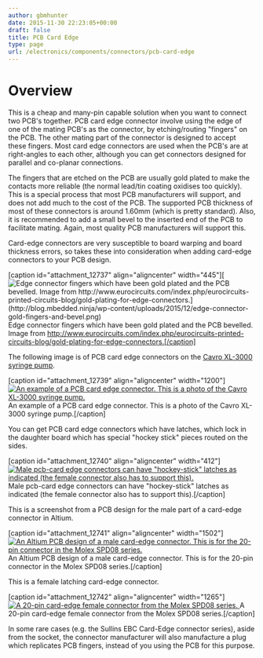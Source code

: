 ```yaml
---
author: gbmhunter
date: 2015-11-30 22:23:05+00:00
draft: false
title: PCB Card Edge
type: page
url: /electronics/components/connectors/pcb-card-edge
---
```


# Overview

This is a cheap and many-pin capable solution when you want to connect two PCB's together. PCB card edge connector involve using the edge of one of the mating PCB's as the connector, by etching/routing "fingers" on the PCB. The other mating part of the connector is designed to accept these fingers. Most card edge connectors are used when the PCB's are at right-angles to each other, although you can get connectors designed for parallel and co-planar connections.

The fingers that are etched on the PCB are usually gold plated to make the contacts more reliable (the normal lead/tin coating oxidises too quickly). This is a special process that most PCB manufacturers will support, and does not add much to the cost of the PCB. The supported PCB thickness of most of these connectors is around 1.60mm (which is pretty standard). Also, it is recommended to add a small bevel to the inserted end of the PCB to facilitate mating. Again, most quality PCB manufacturers will support this.

Card-edge connectors are very susceptible to board warping and board thickness errors, so takes these into consideration when adding card-edge connectors to your PCB design.

[caption id="attachment_12737" align="aligncenter" width="445"][![Edge connector fingers which have been gold plated and the PCB bevelled. Image from http://www.eurocircuits.com/index.php/eurocircuits-printed-circuits-blog/gold-plating-for-edge-connectors.](http://blog.mbedded.ninja/wp-content/uploads/2015/12/edge-connector-gold-fingers-and-bevel.png)
](http://blog.mbedded.ninja/wp-content/uploads/2015/12/edge-connector-gold-fingers-and-bevel.png) Edge connector fingers which have been gold plated and the PCB bevelled. Image from http://www.eurocircuits.com/index.php/eurocircuits-printed-circuits-blog/gold-plating-for-edge-connectors.[/caption]

The following image is of PCB card edge connectors on the [Cavro XL-3000 syringe pump](http://blog.mbedded.ninja/electronics/teardowns/cavro-xl3000-8-port-syringe-pump-teardown).

[caption id="attachment_12739" align="aligncenter" width="1200"][![An example of a PCB card edge connector. This is a photo of the Cavro XL-3000 syringe pump.](http://blog.mbedded.ninja/wp-content/uploads/2015/12/pcb-card-edge-connector-example-from-cavro-xl-3000.jpg)
](http://blog.mbedded.ninja/wp-content/uploads/2015/12/pcb-card-edge-connector-example-from-cavro-xl-3000.jpg) An example of a PCB card edge connector. This is a photo of the Cavro XL-3000 syringe pump.[/caption]

You can get PCB card edge connectors which have latches, which lock in the daughter board which has special "hockey stick" pieces routed on the sides.

[caption id="attachment_12740" align="aligncenter" width="412"][![Male pcb-card edge connectors can have "hockey-stick" latches as indicated (the female connector also has to support this).](http://blog.mbedded.ninja/wp-content/uploads/2015/12/pcb-edge-connector-pci-hockey-stick.png)
](http://blog.mbedded.ninja/wp-content/uploads/2015/12/pcb-edge-connector-pci-hockey-stick.png) Male pcb-card edge connectors can have "hockey-stick" latches as indicated (the female connector also has to support this).[/caption]

This is a screenshot from a PCB design for the male part of a card-edge connector in Altium.

[caption id="attachment_12741" align="aligncenter" width="1502"][![An Altium PCB design of a male card-edge connector. This is for the 20-pin connector in the Molex SPD08 series.](http://blog.mbedded.ninja/wp-content/uploads/2015/12/altium-card-edge-male-connector-on-pcb.png)
](http://blog.mbedded.ninja/wp-content/uploads/2015/12/altium-card-edge-male-connector-on-pcb.png) An Altium PCB design of a male card-edge connector. This is for the 20-pin connector in the Molex SPD08 series.[/caption]

This is a female latching card-edge connector.

[caption id="attachment_12742" align="aligncenter" width="1265"][![A 20-pin card-edge female connector from the Molex SPD08 series.](http://blog.mbedded.ninja/wp-content/uploads/2015/12/pcb-connector-with-latches-3m-spd08.png)
](http://blog.mbedded.ninja/wp-content/uploads/2015/12/pcb-connector-with-latches-3m-spd08.png) A 20-pin card-edge female connector from the Molex SPD08 series.[/caption]

In some rare cases (e.g. the Sullins EBC Card-Edge connector series), aside from the socket, the connector manufacturer will also manufacture a plug which replicates PCB fingers, instead of you using the PCB for this purpose.
